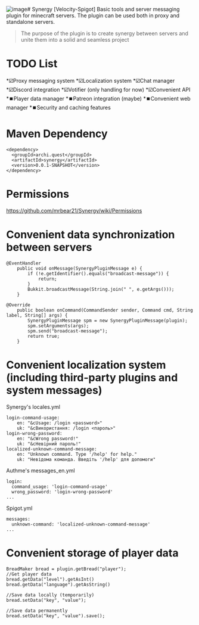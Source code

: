 ![image](https://github.com/mrbear21/Synergy/assets/52902417/37d67971-e488-4e9c-afb9-86d21b9608f6)# Synergy [Velocity-Spigot]
Basic tools and server messaging plugin for minecraft servers. The plugin can be used both in proxy and standalone servers.

> The purpose of the plugin is to create synergy between servers and unite them into a solid and seamless project

# TODO List
*☑️Proxy messaging system
*☑️Localization system
*☑️Chat manager
*☑️Discord integration
*☑️Votifier (only handling for now)
*☑️Convenient API
*⏹️Player data manager
*⏹️Patreon integration (maybe)
*⏹️Convenient web manager
*⏹️Security and caching features

# Maven Dependency
```
<dependency>
  <groupId>archi.quest</groupId>
  <artifactId>synergy</artifactId>
  <version>0.0.1-SNAPSHOT</version>
</dependency>
```

# Permissions
https://github.com/mrbear21/Synergy/wiki/Permissions

# Convenient data synchronization between servers
```
@EventHandler
    public void onMessage(SynergyPluginMessage e) {
        if (!e.getIdentifier().equals("broadcast-message")) {
            return;
        }
        Bukkit.broadcastMessage(String.join(" ", e.getArgs()));
    }

@Override
    public boolean onCommand(CommandSender sender, Command cmd, String label, String[] args) {
		SynergyPluginMessage spm = new SynergyPluginMessage(plugin);
		spm.setArguments(args);
		spm.send("broadcast-message");      
        return true;
    }
```

# Convenient localization system (including third-party plugins and system messages)

Synergy's locales.yml
```
login-command-usage:
    en: "&cUsage: /login <password>"
    uk: "&cВикористання: /login <пароль>"
login-wrong-password:
    en: "&cWrong password!"
    uk: "&cНевірний пароль!"
localized-unknown-command-message:
    en: "Unknown command. Type '/help' for help."
    uk: "Невідома команда. Введіть '/help' для допомоги"

```
Authme's messages_en.yml
```
login:
  command_usage: 'login-command-usage'
  wrong_password: 'login-wrong-password'
...
```
Spigot.yml
```
messages:
  unknown-command: 'localized-unknown-command-message'
...
```

# Convenient storage of player data

```
BreadMaker bread = plugin.getBread("player");
//Get player data
bread.getData("level").getAsInt()
bread.getData("language").getAsString()

//Save data locally (temporarily)
bread.setData("key", "value");

//Save data permanently
bread.setData("key", "value").save();
```
